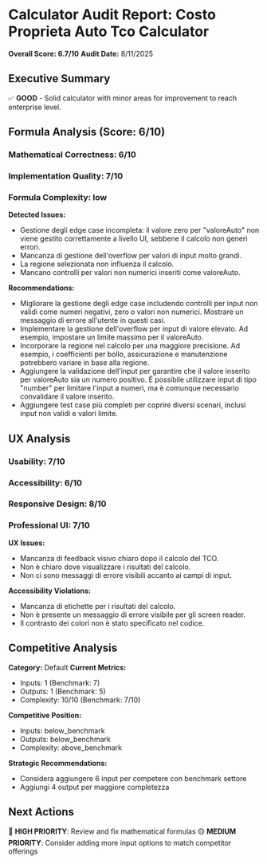 # Calculator Audit Report: Costo Proprieta Auto Tco Calculator

**Overall Score: 6.7/10**
**Audit Date:** 8/11/2025

## Executive Summary

✅ **GOOD** - Solid calculator with minor areas for improvement to reach enterprise level.

## Formula Analysis (Score: 6/10)

### Mathematical Correctness: 6/10
### Implementation Quality: 7/10
### Formula Complexity: low

**Detected Issues:**
- Gestione degli edge case incompleta: il valore zero per "valoreAuto" non viene gestito correttamente a livello UI, sebbene il calcolo non generi errori.
- Mancanza di gestione dell'overflow per valori di input molto grandi.
- La regione selezionata non influenza il calcolo.
- Mancano controlli per valori non numerici inseriti come valoreAuto.

**Recommendations:**
- Migliorare la gestione degli edge case includendo controlli per input non validi come numeri negativi, zero o valori non numerici. Mostrare un messaggio di errore all'utente in questi casi.
- Implementare la gestione dell'overflow per input di valore elevato. Ad esempio, impostare un limite massimo per il valoreAuto.
- Incorporare la regione nel calcolo per una maggiore precisione. Ad esempio, i coefficienti per bollo, assicurazione e manutenzione potrebbero variare in base alla regione.
- Aggiungere la validazione dell'input per garantire che il valore inserito per valoreAuto sia un numero positivo. È possibile utilizzare input di tipo "number" per limitare l'input a numeri, ma è comunque necessario convalidare il valore inserito.
- Aggiungere test case più completi per coprire diversi scenari, inclusi input non validi e valori limite.

## UX Analysis

### Usability: 7/10
### Accessibility: 6/10  
### Responsive Design: 8/10
### Professional UI: 7/10

**UX Issues:**
- Mancanza di feedback visivo chiaro dopo il calcolo del TCO.
- Non è chiaro dove visualizzare i risultati del calcolo.
- Non ci sono messaggi di errore visibili accanto ai campi di input.

**Accessibility Violations:**
- Mancanza di etichette per i risultati del calcolo.
- Non è presente un messaggio di errore visibile per gli screen reader.
- Il contrasto dei colori non è stato specificato nel codice.

## Competitive Analysis

**Category:** Default
**Current Metrics:**
- Inputs: 1 (Benchmark: 7)
- Outputs: 1 (Benchmark: 5)
- Complexity: 10/10 (Benchmark: 7/10)

**Competitive Position:**
- Inputs: below_benchmark
- Outputs: below_benchmark  
- Complexity: above_benchmark

**Strategic Recommendations:**
- Considera aggiungere 6 input per competere con benchmark settore
- Aggiungi 4 output per maggiore completezza

## Next Actions

🔴 **HIGH PRIORITY**: Review and fix mathematical formulas
🟡 **MEDIUM PRIORITY**: Consider adding more input options to match competitor offerings
